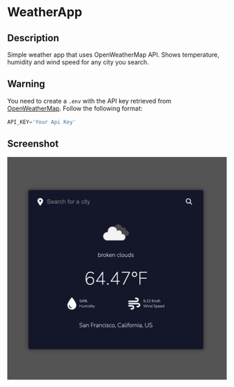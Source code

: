 # WeatherApp

## Description
Simple weather app that uses OpenWeatherMap API. Shows temperature, humidity and wind speed for any city you search.

## Warning
You need to create a `.env` with the API key retrieved from [OpenWeatherMap](https://openweathermap.org/appid).
Follow the following format:
```javascript
API_KEY='Your Api Key'
```
## Screenshot
![screenshot](screenshot.png)
